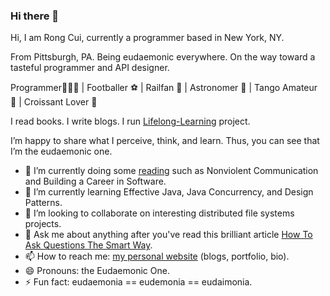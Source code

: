 ### Hi there 👋

Hi, I am Rong Cui, currently a programmer based in New York, NY.

From Pittsburgh, PA. Being eudaemonic everywhere. On the way toward a tasteful programmer and API designer.

Programmer👨🏻‍💻 | Footballer ⚽️ | Railfan 🚂 | Astronomer 🔭 | Tango Amateur 🕺 | Croissant Lover 🥐

I read books. I write blogs. I run [Lifelong-Learning](https://github.com/eudaemonic-one/Lifelong-Learning) project.

I’m happy to share what I perceive, think, and learn. Thus, you can see that I’m the eudaemonic one.

- 🔭 I’m currently doing some [reading](./reading-list.md) such as Nonviolent Communication and Building a Career in Software.
- 🌱 I’m currently learning Effective Java, Java Concurrency, and Design Patterns.
- 👯 I’m looking to collaborate on interesting distributed file systems projects.
- 💬 Ask me about anything after you've read this brilliant article [How To Ask Questions The Smart Way](http://www.catb.org/~esr/faqs/smart-questions.html).
- 📫 How to reach me: [my personal website](https://www.eudaemonic.one/) (blogs, portfolio, bio). 
- 😄 Pronouns: the Eudaemonic One.
- ⚡ Fun fact: eudaemonia == eudemonia == eudaimonia.
